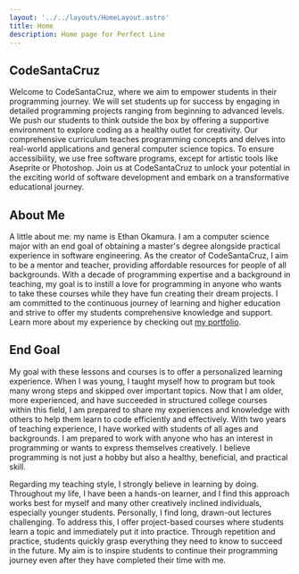 ```yaml
---
layout: '../../layouts/HomeLayout.astro'
title: Home
description: Home page for Perfect Line
---
```

## CodeSantaCruz
Welcome to CodeSantaCruz, where we aim to empower students in their programming journey. We will set students up for success by engaging in detailed programming projects ranging from beginning to advanced levels. We push our students to think outside the box by offering a supportive environment to explore coding as a healthy outlet for creativity. Our comprehensive curriculum teaches programming concepts and delves into real-world applications and general computer science topics. To ensure accessibility, we use free software programs, except for artistic tools like Aseprite or Photoshop. Join us at CodeSantaCruz to unlock your potential in the exciting world of software development and embark on a transformative educational journey.

## About Me
A little about me: my name is Ethan Okamura. I am a computer science major with an end goal of obtaining a master's degree alongside practical experience in software engineering. As the creator of CodeSantaCruz, I aim to be a mentor and teacher, providing affordable resources for people of all backgrounds. With a decade of programming expertise and a background in teaching, my goal is to instill a love for programming in anyone who wants to take these courses while they have fun creating their dream projects. I am committed to the continuous journey of learning and higher education and strive to offer my students comprehensive knowledge and support. Learn more about my experience by checking out [my portfolio](https://paperwrld.github.io/ethanokamura/).

## End Goal
My goal with these lessons and courses is to offer a personalized learning experience. When I was young, I taught myself how to program but took many wrong steps and skipped over important topics. Now that I am older, more experienced, and have succeeded in structured college courses within this field, I am prepared to share my experiences and knowledge with others to help them learn to code efficiently and effectively. With two years of teaching experience, I have worked with students of all ages and backgrounds. I am prepared to work with anyone who has an interest in programming or wants to express themselves creatively. I believe programming is not just a hobby but also a healthy, beneficial, and practical skill.

Regarding my teaching style, I strongly believe in learning by doing. Throughout my life, I have been a hands-on learner, and I find this approach works best for myself and many other creatively inclined individuals, especially younger students. Personally, I find long, drawn-out lectures challenging. To address this, I offer project-based courses where students learn a topic and immediately put it into practice. Through repetition and practice, students quickly grasp everything they need to know to succeed in the future. My aim is to inspire students to continue their programming journey even after they have completed their time with me.
